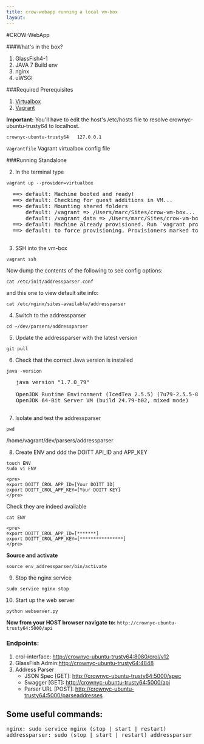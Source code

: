 ```yaml
---
title: crow-webapp running a local vm-box
layout:
---
```

#CROW-WebApp

###What's in the box?

  1. GlassFish4-1
  2. JAVA 7 Build env
  3. nginx
  4. uWSGI

###Required Prerequisites

  1. [Virtualbox](https://www.virtualbox.org/)
  2. [Vagrant](https://www.vagrantup.com/)

   **Important:** You'll have to edit the host's /etc/hosts file to resolve crownyc-ubuntu-trusty64 to localhost.

   ```crownyc-ubuntu-trusty64	127.0.0.1```

   ```Vagrantfile``` Vagrant virtualbox config file

###Running Standalone

  2. In the terminal type

  ```vagrant up --provider=virtualbox```

  <pre>
  ==> default: Machine booted and ready!
  ==> default: Checking for guest additions in VM...
  ==> default: Mounting shared folders
      default: /vagrant => /Users/marc/Sites/crow-vm-box...
      default: /vagrant_data => /Users/marc/Sites/crow-vm-box/data...
  ==> default: Machine already provisioned. Run `vagrant provision` or use the `--provision`...
  ==> default: to force provisioning. Provisioners marked to run always will still run
  </pre>

  3. SSH into the vm-box

  ```vagrant ssh```

   Now dump the contents of the following to see config options:

  ```cat /etc/init/addressparser.conf```

   and this one to view default site info:

  ```cat /etc/nginx/sites-available/addressparser```

  4. Switch to the addressparser 

  ```cd ~/dev/parsers/addressparser```

  5. Update the addressparser with the latest version

  ```git pull```

  6. Check that the correct Java version is installed

  ```java -version```

   <pre>
   java version "1.7.0_79"

   OpenJDK Runtime Environment (IcedTea 2.5.5) (7u79-2.5.5-0ubuntu0.14.04.2)
   OpenJDK 64-Bit Server VM (build 24.79-b02, mixed mode)
   </pre>

  7. Isolate and test the addressparser

  ```pwd```

   /home/vagrant/dev/parsers/addressparser

  8. Create ENV and ddd the DOITT API_ID and APP_KEY
   
   ```
   touch ENV
   sudo vi ENV
   ```

    <pre>
    export DOITT_CROL_APP_ID=[Your DOITT ID]
    export DOITT_CROL_APP_KEY=[Your DOITT KEY]
    </pre>

   Check they are indeed available

   ```cat ENV```

    <pre>
    export DOITT_CROL_APP_ID=[*******]
    export DOITT_CROL_APP_KEY=[****************]
    </pre>

   **Source and activate**

   ```source ENV
   source env_addressparser/bin/activate
   ```

  9. Stop the nginx service

   ```sudo service nginx stop```

  10. Start up the web server

   ```python webserver.py```

   **Now from your HOST browser navigate to:** ```http://crownyc-ubuntu-trusty64:5000/api```

### Endpoints:
  1. crol-interface: [http://crownyc-ubuntu-trusty64:8080/crol/v12](http://crownyc-ubuntu-trusty64:8080/crol/v12)
  2. GlassFish Admin:[http://crownyc-ubuntu-trusty64:4848](http://crownyc-ubuntu-trusty64:4848)
  3. Address Parser 
     - JSON Spec [GET]: [http://crownyc-ubuntu-trusty64:5000/spec](http://crownyc-ubuntu-trusty64:5000/spec)
     - Swagger [GET]: [http://crownyc-ubuntu-trusty64:5000/api](http://crownyc-ubuntu-trusty64:5000/api)
     - Parser URL [POST]: [http://crownyc-ubuntu-trusty64:5000/parseaddresses](http://crownyc-ubuntu-trusty64:5000/parseaddresses)

## Some useful commands: 

<pre>
nginx: sudo service nginx (stop | start | restart)
addressparser: sudo (stop | start | restart) addressparser
</pre>
